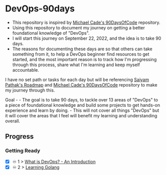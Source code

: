 # DevOps-90days

- This repository is inspired by [Michael Cade's 90DaysOfCode](https://github.com/MichaelCade/90DaysOfDevOps) repository.
- Using this repository to document my journey on getting a better foundational knowledge of "DevOps".
- I will start this journey on September 22, 2022, and the idea is to take 90 days.
- The reasons for documenting these days are so that others can take something from it, to help a DevOps beginner find resources to get started, and the most important reason is to track how I'm progressing through this process, share what I'm learning and keep myself accountable. 


I have no set path or tasks for each day but will be referencing [ Saiyam Pathak's Roadmap](https://youtu.be/7l_n97Mt0ko) and [Michael Cade's 90DaysOfCode](https://github.com/MichaelCade/90DaysOfDevOps) repository to make my journey through this. 

Goal - 
    - The goal is to take 90 days, to tackle over 13 areas of "DevOps" to a piece of foundational knowledge and build some projects to get hands-on experience and learn by doing.
    - This will not cover all things "DevOps" but it will cover the areas that I feel will benefit my learning and understanding overall.

## Progress 

### Getting Ready

- [X] ♾️ 1 > [What is DevOps? - An Introduction](https://github.com/ritesh-karankal/DevOps-90/blob/main/Journey/Day01.md)
- [X] ♾️ 2 > [Learning Golang](https://github.com/ritesh-karankal/DevOps-90/blob/main/Journey/Day02.md)